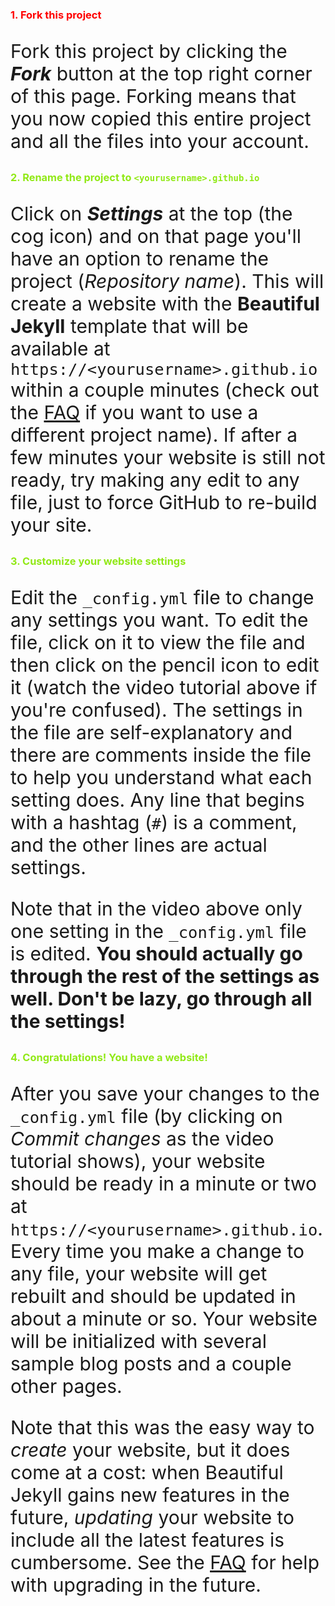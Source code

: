 <div class="gs-section-01" markdown="1">

### 1. Fork this project

Fork this project by clicking the __*Fork*__ button at the top right corner of this page. Forking means that you now copied this entire project and all the files into your account.

</div>


<div class="gs-section-02" markdown="1">

### 2. Rename the project to `<yourusername>.github.io`

Click on __*Settings*__ at the top (the cog icon) and on that page you'll have an option to rename the project (*Repository name*). This will create a website with the **Beautiful Jekyll** template that will be available at `https://<yourusername>.github.io` within a couple minutes (check out the [FAQ](https://beautifuljekyll.com/faq/#custom-domain) if you want to use a different project name). If after a few minutes your website is still not ready, try making any edit to any file, just to force GitHub to re-build your site.

</div>

<div class="gs-section-03" markdown="1">

### 3. Customize your website settings

Edit the `_config.yml` file to change any settings you want. To edit the file, click on it to view the file and then click on the pencil icon to edit it (watch the video tutorial above if you're confused).  The settings in the file are self-explanatory and there are comments inside the file to help you understand what each setting does. Any line that begins with a hashtag (`#`) is a comment, and the other lines are actual settings.

Note that in the video above only one setting in the `_config.yml` file is edited. **You should actually go through the rest of the settings as well. Don't be lazy, go through all the settings!**

</div>


<div class="gs-section-04" markdown="1">

### 4. Congratulations! You have a website!

After you save your changes to the `_config.yml` file (by clicking on *Commit changes* as the video tutorial shows), your website should be ready in a minute or two at `https://<yourusername>.github.io`. Every time you make a change to any file, your website will get rebuilt and should be updated in about a minute or so. Your website will be initialized with several sample blog posts and a couple other pages.

Note that this was the easy way to *create* your website, but it does come at a cost: when Beautiful Jekyll gains new features in the future, *updating* your website to include all the latest features is cumbersome. See the [FAQ](https://beautifuljekyll.com/faq/#updating) for help with upgrading in the future.

</div>



<style>

.gs-section-01 h3 { 
     color: red }

.gs-section-01 p {
     font-size: 30px;
}
     
.gs-section-02 h3 { 
     color: #91e916 }

.gs-section-02 p {
     font-size: 30px;
}     

.gs-section-03 h3 { 
     color: #91e916 }

.gs-section-03 p {
     font-size: 30px;
}     
     
.gs-section-04 h3 { 
     color: #91e916 }

.gs-section-04 p {
     font-size: 30px;
}          
</style>



